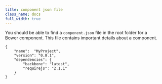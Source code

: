 ```yaml
---
title: component json file
class_name: docs
full_width: true
---
```


You should be able to find a `component.json` file in the root folder for a Bower component. This file contains important details about a component.

	{
	    "name":  "MyProject",
	    "version": "0.0.1",
	    "dependencies": {
	        "backbone": "latest",
	        "requirejs": "2.1.1"
	    }
	}



